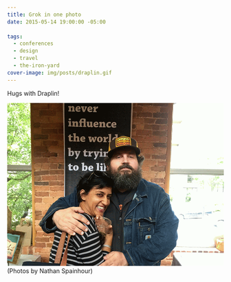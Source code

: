 ```yaml
---
title: Grok in one photo
date: 2015-05-14 19:00:00 -05:00

tags:
  - conferences
  - design
  - travel
  - the-iron-yard
cover-image: img/posts/draplin.gif
---
```


Hugs with Draplin!

![Hugs with Draplin](/static/img/posts/draplin.gif)
(Photos by Nathan Spainhour)
